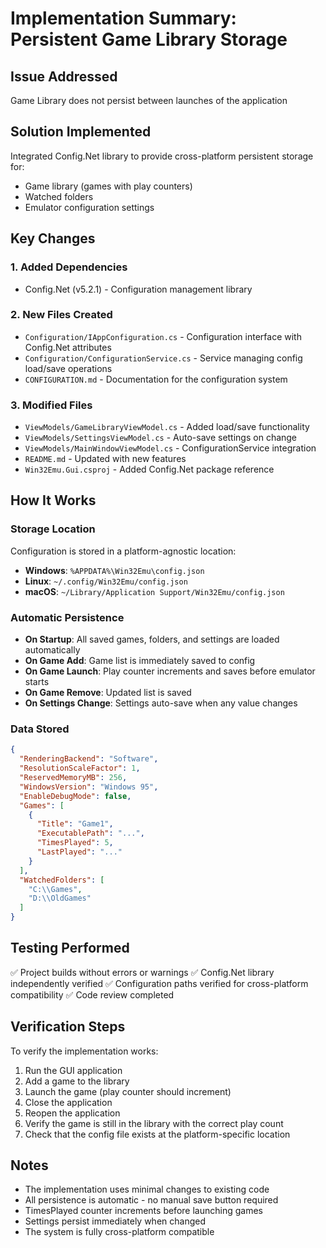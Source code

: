 # Implementation Summary: Persistent Game Library Storage

## Issue Addressed
Game Library does not persist between launches of the application

## Solution Implemented
Integrated Config.Net library to provide cross-platform persistent storage for:
- Game library (games with play counters)
- Watched folders
- Emulator configuration settings

## Key Changes

### 1. Added Dependencies
- Config.Net (v5.2.1) - Configuration management library

### 2. New Files Created
- `Configuration/IAppConfiguration.cs` - Configuration interface with Config.Net attributes
- `Configuration/ConfigurationService.cs` - Service managing config load/save operations
- `CONFIGURATION.md` - Documentation for the configuration system

### 3. Modified Files
- `ViewModels/GameLibraryViewModel.cs` - Added load/save functionality
- `ViewModels/SettingsViewModel.cs` - Auto-save settings on change
- `ViewModels/MainWindowViewModel.cs` - ConfigurationService integration
- `README.md` - Updated with new features
- `Win32Emu.Gui.csproj` - Added Config.Net package reference

## How It Works

### Storage Location
Configuration is stored in a platform-agnostic location:
- **Windows**: `%APPDATA%\Win32Emu\config.json`
- **Linux**: `~/.config/Win32Emu/config.json`
- **macOS**: `~/Library/Application Support/Win32Emu/config.json`

### Automatic Persistence
- **On Startup**: All saved games, folders, and settings are loaded automatically
- **On Game Add**: Game list is immediately saved to config
- **On Game Launch**: Play counter increments and saves before emulator starts
- **On Game Remove**: Updated list is saved
- **On Settings Change**: Settings auto-save when any value changes

### Data Stored
```json
{
  "RenderingBackend": "Software",
  "ResolutionScaleFactor": 1,
  "ReservedMemoryMB": 256,
  "WindowsVersion": "Windows 95",
  "EnableDebugMode": false,
  "Games": [
    {
      "Title": "Game1",
      "ExecutablePath": "...",
      "TimesPlayed": 5,
      "LastPlayed": "..."
    }
  ],
  "WatchedFolders": [
    "C:\\Games",
    "D:\\OldGames"
  ]
}
```

## Testing Performed
✅ Project builds without errors or warnings
✅ Config.Net library independently verified
✅ Configuration paths verified for cross-platform compatibility
✅ Code review completed

## Verification Steps
To verify the implementation works:
1. Run the GUI application
2. Add a game to the library
3. Launch the game (play counter should increment)
4. Close the application
5. Reopen the application
6. Verify the game is still in the library with the correct play count
7. Check that the config file exists at the platform-specific location

## Notes
- The implementation uses minimal changes to existing code
- All persistence is automatic - no manual save button required
- TimesPlayed counter increments before launching games
- Settings persist immediately when changed
- The system is fully cross-platform compatible

